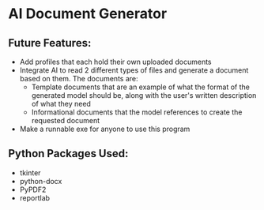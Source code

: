 # AI Document Generator

## Future Features:

- Add profiles that each hold their own uploaded documents
- Integrate AI to read 2 different types of files and generate a document based on them. The documents are:
  - Template documents that are an example of what the format of the generated model should be, along with the user's written description of what they need
  - Informational documents that the model references to create the requested document
- Make a runnable exe for anyone to use this program

## Python Packages Used:

- tkinter
- python-docx
- PyPDF2
- reportlab
